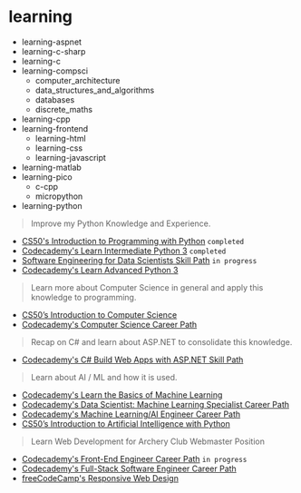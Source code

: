 # learning

- learning-aspnet
- learning-c-sharp
- learning-c
- learning-compsci
  - computer_architecture
  - data_structures_and_algorithms
  - databases
  - discrete_maths
- learning-cpp
- learning-frontend
  - learning-html
  - learning-css
  - learning-javascript
- learning-matlab
- learning-pico
  - c-cpp
  - micropython
- learning-python

> Improve my Python Knowledge and Experience.
- [CS50's Introduction to Programming with Python](https://cs50.harvard.edu/python/2022/) `completed`
- [Codecademy's Learn Intermediate Python 3](https://www.codecademy.com/learn/learn-intermediate-python-3) `completed`
- [Software Engineering for Data Scientists Skill Path](https://www.codecademy.com/learn/paths/software-engineering-for-data-scientists) `in progress`
- [Codecademy's Learn Advanced Python 3](https://www.codecademy.com/learn/learn-advanced-python)
> Learn more about Computer Science in general and apply this knowledge to programming.
- [CS50’s Introduction to Computer Science](https://cs50.harvard.edu/x/2023/)
- [Codecademy's Computer Science Career Path](https://www.codecademy.com/learn/paths/computer-science)
> Recap on C# and learn about ASP.NET to consolidate this knowledge.
- [Codecademy's C# Build Web Apps with ASP.NET Skill Path](https://www.codecademy.com/learn/paths/build-web-apps-with-asp-net)
> Learn about AI / ML and how it is used.
- [Codecademy's Learn the Basics of Machine Learning](https://www.codecademy.com/learn/machine-learning)
- [Codecademy's Data Scientist: Machine Learning Specialist Career Path](https://www.codecademy.com/learn/paths/data-science)
- [Codecademy's Machine Learning/AI Engineer Career Path](https://www.codecademy.com/learn/paths/machine-learning-engineer)
- [CS50’s Introduction to Artificial Intelligence with Python](https://cs50.harvard.edu/ai/2020/)
> Learn Web Development for Archery Club Webmaster Position
- [Codecademy's Front-End Engineer Career Path](https://www.codecademy.com/learn/paths/front-end-engineer-career-path) `in progress`
- [Codecademy's Full-Stack Software Engineer Career Path](https://www.codecademy.com/learn/paths/full-stack-engineer-career-path)
- [freeCodeCamp's Responsive Web Design](https://www.freecodecamp.org/learn/2022/responsive-web-design/)


